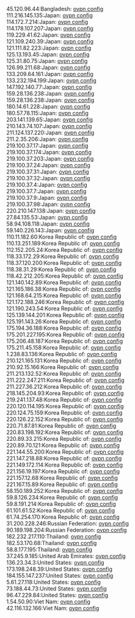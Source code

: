45.120.96.44:Bangladesh: [ovpn config](vpn/45_120_96_44.ovpn)  
111.216.145.135:Japan: [ovpn config](vpn/111_216_145_135.ovpn)  
114.172.7.214:Japan: [ovpn config](vpn/114_172_7_214.ovpn)  
114.178.107.207:Japan: [ovpn config](vpn/114_178_107_207.ovpn)  
119.229.41.62:Japan: [ovpn config](vpn/119_229_41_62.ovpn)  
121.109.240.39:Japan: [ovpn config](vpn/121_109_240_39.ovpn)  
121.111.82.223:Japan: [ovpn config](vpn/121_111_82_223.ovpn)  
125.13.193.45:Japan: [ovpn config](vpn/125_13_193_45.ovpn)  
125.31.80.75:Japan: [ovpn config](vpn/125_31_80_75.ovpn)  
126.99.211.68:Japan: [ovpn config](vpn/126_99_211_68.ovpn)  
133.209.64.161:Japan: [ovpn config](vpn/133_209_64_161.ovpn)  
133.232.194.199:Japan: [ovpn config](vpn/133_232_194_199.ovpn)  
147.192.140.77:Japan: [ovpn config](vpn/147_192_140_77.ovpn)  
159.28.136.238:Japan: [ovpn config](vpn/159_28_136_238.ovpn)  
159.28.136.238:Japan: [ovpn config](vpn/159_28_136_238.ovpn)  
180.14.61.228:Japan: [ovpn config](vpn/180_14_61_228.ovpn)  
180.57.78.115:Japan: [ovpn config](vpn/180_57_78_115.ovpn)  
203.141.139.65:Japan: [ovpn config](vpn/203_141_139_65.ovpn)  
210.143.74.107:Japan: [ovpn config](vpn/210_143_74_107.ovpn)  
211.124.137.220:Japan: [ovpn config](vpn/211_124_137_220.ovpn)  
211.2.35.206:Japan: [ovpn config](vpn/211_2_35_206.ovpn)  
219.100.37.17:Japan: [ovpn config](vpn/219_100_37_17.ovpn)  
219.100.37.174:Japan: [ovpn config](vpn/219_100_37_174.ovpn)  
219.100.37.203:Japan: [ovpn config](vpn/219_100_37_203.ovpn)  
219.100.37.24:Japan: [ovpn config](vpn/219_100_37_24.ovpn)  
219.100.37.31:Japan: [ovpn config](vpn/219_100_37_31.ovpn)  
219.100.37.32:Japan: [ovpn config](vpn/219_100_37_32.ovpn)  
219.100.37.4:Japan: [ovpn config](vpn/219_100_37_4.ovpn)  
219.100.37.7:Japan: [ovpn config](vpn/219_100_37_7.ovpn)  
219.100.37.9:Japan: [ovpn config](vpn/219_100_37_9.ovpn)  
219.100.37.98:Japan: [ovpn config](vpn/219_100_37_98.ovpn)  
220.210.147.138:Japan: [ovpn config](vpn/220_210_147_138.ovpn)  
27.84.135.53:Japan: [ovpn config](vpn/27_84_135_53.ovpn)  
58.94.108.118:Japan: [ovpn config](vpn/58_94_108_118.ovpn)  
59.140.226.143:Japan: [ovpn config](vpn/59_140_226_143.ovpn)  
110.11.182.60:Korea Republic of: [ovpn config](vpn/110_11_182_60.ovpn)  
110.13.251.189:Korea Republic of: [ovpn config](vpn/110_13_251_189.ovpn)  
112.152.205.24:Korea Republic of: [ovpn config](vpn/112_152_205_24.ovpn)  
118.33.172.29:Korea Republic of: [ovpn config](vpn/118_33_172_29.ovpn)  
118.37.120.200:Korea Republic of: [ovpn config](vpn/118_37_120_200.ovpn)  
118.38.31.29:Korea Republic of: [ovpn config](vpn/118_38_31_29.ovpn)  
118.42.212.205:Korea Republic of: [ovpn config](vpn/118_42_212_205.ovpn)  
121.140.142.89:Korea Republic of: [ovpn config](vpn/121_140_142_89.ovpn)  
121.165.186.38:Korea Republic of: [ovpn config](vpn/121_165_186_38.ovpn)  
121.168.64.215:Korea Republic of: [ovpn config](vpn/121_168_64_215.ovpn)  
121.172.188.246:Korea Republic of: [ovpn config](vpn/121_172_188_246.ovpn)  
121.190.243.54:Korea Republic of: [ovpn config](vpn/121_190_243_54.ovpn)  
125.139.144.201:Korea Republic of: [ovpn config](vpn/125_139_144_201.ovpn)  
125.191.143.26:Korea Republic of: [ovpn config](vpn/125_191_143_26.ovpn)  
175.194.36.188:Korea Republic of: [ovpn config](vpn/175_194_36_188.ovpn)  
175.201.227.195:Korea Republic of: [ovpn config](vpn/175_201_227_195.ovpn)  
175.206.48.187:Korea Republic of: [ovpn config](vpn/175_206_48_187.ovpn)  
175.211.45.158:Korea Republic of: [ovpn config](vpn/175_211_45_158.ovpn)  
1.238.83.136:Korea Republic of: [ovpn config](vpn/1_238_83_136.ovpn)  
210.121.165.131:Korea Republic of: [ovpn config](vpn/210_121_165_131.ovpn)  
210.92.15.166:Korea Republic of: [ovpn config](vpn/210_92_15_166.ovpn)  
211.213.132.52:Korea Republic of: [ovpn config](vpn/211_213_132_52.ovpn)  
211.222.247.211:Korea Republic of: [ovpn config](vpn/211_222_247_211.ovpn)  
211.227.36.212:Korea Republic of: [ovpn config](vpn/211_227_36_212.ovpn)  
218.145.204.93:Korea Republic of: [ovpn config](vpn/218_145_204_93.ovpn)  
219.241.137.48:Korea Republic of: [ovpn config](vpn/219_241_137_48.ovpn)  
220.120.114.195:Korea Republic of: [ovpn config](vpn/220_120_114_195.ovpn)  
220.124.75.159:Korea Republic of: [ovpn config](vpn/220_124_75_159.ovpn)  
220.126.22.152:Korea Republic of: [ovpn config](vpn/220_126_22_152.ovpn)  
220.71.87.81:Korea Republic of: [ovpn config](vpn/220_71_87_81.ovpn)  
220.83.198.192:Korea Republic of: [ovpn config](vpn/220_83_198_192.ovpn)  
220.89.33.215:Korea Republic of: [ovpn config](vpn/220_89_33_215.ovpn)  
220.89.70.121:Korea Republic of: [ovpn config](vpn/220_89_70_121.ovpn)  
221.144.55.200:Korea Republic of: [ovpn config](vpn/221_144_55_200.ovpn)  
221.147.218.88:Korea Republic of: [ovpn config](vpn/221_147_218_88.ovpn)  
221.149.172.114:Korea Republic of: [ovpn config](vpn/221_149_172_114.ovpn)  
221.156.19.197:Korea Republic of: [ovpn config](vpn/221_156_19_197.ovpn)  
221.157.12.68:Korea Republic of: [ovpn config](vpn/221_157_12_68.ovpn)  
221.167.15.89:Korea Republic of: [ovpn config](vpn/221_167_15_89.ovpn)  
58.150.189.252:Korea Republic of: [ovpn config](vpn/58_150_189_252.ovpn)  
59.8.126.234:Korea Republic of: [ovpn config](vpn/59_8_126_234.ovpn)  
59.8.191.214:Korea Republic of: [ovpn config](vpn/59_8_191_214.ovpn)  
61.101.61.52:Korea Republic of: [ovpn config](vpn/61_101_61_52.ovpn)  
61.74.254.170:Korea Republic of: [ovpn config](vpn/61_74_254_170.ovpn)  
31.200.228.246:Russian Federation: [ovpn config](vpn/31_200_228_246.ovpn)  
90.189.198.204:Russian Federation: [ovpn config](vpn/90_189_198_204.ovpn)  
182.232.217.110:Thailand: [ovpn config](vpn/182_232_217_110.ovpn)  
182.53.170.68:Thailand: [ovpn config](vpn/182_53_170_68.ovpn)  
58.8.177.195:Thailand: [ovpn config](vpn/58_8_177_195.ovpn)  
37.245.9.185:United Arab Emirates: [ovpn config](vpn/37_245_9_185.ovpn)  
136.23.34.3:United States: [ovpn config](vpn/136_23_34_3.ovpn)  
173.198.248.39:United States: [ovpn config](vpn/173_198_248_39.ovpn)  
184.155.147.237:United States: [ovpn config](vpn/184_155_147_237.ovpn)  
5.61.27.118:United States: [ovpn config](vpn/5_61_27_118.ovpn)  
73.188.44.73:United States: [ovpn config](vpn/73_188_44_73.ovpn)  
96.47.229.84:United States: [ovpn config](vpn/96_47_229_84.ovpn)  
1.54.50.90:Viet Nam: [ovpn config](vpn/1_54_50_90.ovpn)  
42.116.132.166:Viet Nam: [ovpn config](vpn/42_116_132_166.ovpn)  
